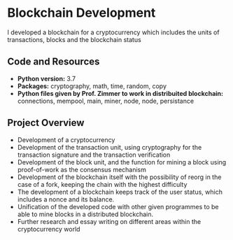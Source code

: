 # Blockchain Development
I developed a blockchain for a cryptocurrency which includes the units of transactions, blocks and the blockchain status

## Code and Resources
* **Python version:** 3.7
* **Packages:** cryptography, math, time, random, copy
* **Python files given by Prof. Zimmer to work in distribuited blockchain:** connections, mempool, main, miner, node, node, persistance 

## Project Overview
* Development of a cryptocurrency
* Development of the transaction unit, using cryptography for the transaction signature and the transaction verification
* Development of the block unit, and the function for mining a block using proof-of-work as the consensus mechanism
* Development of the blockchain itself with the possibility of reorg in the case of a fork, keeping the chain with the highest difficulty
* The development of a blockchain keeps track of the user status, which includes a nonce and its balance.
* Unification of the developed code with other given programmes to be able to mine blocks in a distributed blockchain.
* Further research and essay writing on different areas within the cryptocurrency world


